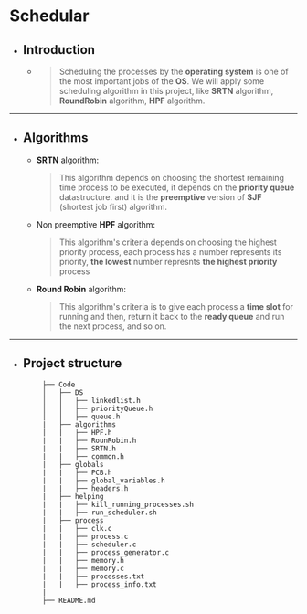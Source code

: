# Schedular

* ## Introduction

    * > Scheduling the processes by the **operating system** is one of the most  important jobs of the **OS**. We will apply some scheduling algorithm in this project, like **SRTN** algorithm, **RoundRobin** algorithm, **HPF** algorithm.
---
* ## Algorithms    

    * **SRTN** algorithm:  
        >  This algorithm depends on choosing the shortest remaining time process to be executed, it depends on the **priority queue** datastructure. and it is the **preemptive** version of **SJF** (shortest job first) algorithm.

    * Non preemptive **HPF** algorithm:
         >  This algorithm's criteria depends on choosing the highest priority process, each process has a number represents its priority, **the lowest** number represnts **the highest priority** process

    * **Round Robin** algorithm:
        > This algorithm's criteria is to give each process a **time slot** for running and then, return it back to the **ready queue** and run the next process, and so on.
---
* ## Project structure
```    
        ├── Code
        │   ├── DS
        │   │   ├── linkedlist.h
        │   │   ├── priorityQueue.h
        │   │   ├── queue.h
        |   ├── algorithms
        |   |   ├── HPF.h
        |   |   ├── RounRobin.h
        |   |   ├── SRTN.h
        |   |   ├── common.h
        |   ├── globals
        |   |   ├── PCB.h
        |   |   ├── global_variables.h
        |   |   ├── headers.h
        |   ├── helping
        |   |   ├── kill_running_processes.sh
        |   |   ├── run_scheduler.sh
        |   ├── process
        |   |   ├── clk.c
        |   |   ├── process.c
        |   |   ├── scheduler.c
        |   |   ├── process_generator.c
        |   |   ├── memory.h
        |   |   ├── memory.c
        |   |   ├── processes.txt
        |   |   ├── process_info.txt
        |                      
        ├── README.md
```
